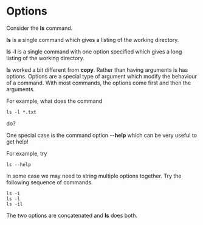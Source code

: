 # Options

Consider the **ls** command.

**ls** is a single command which gives a listing of the working directory.

**ls -l** is a single command with one option specified which gives a long listing of the working directory.

**ls** worked a bit different from **copy**. Rather than having arguments is has options. Options are a special type of argument which modify the behaviour of a command. With most commands, the options come first and then the arguments.

For example, what does the command &#x20;

```
ls -l *.txt
```

do?

One special case is the command option **--help** which can be very useful to get help!

For example, try&#x20;

```
ls --help
```

In some case we may need to string multiple options together. Try the following sequence of commands.

```
ls -i
ls -l
ls -il
```

The two options are concatenated and **ls** does both.
